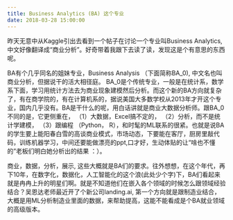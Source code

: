 ```yaml
---
title: Business Analytics (BA) 这个专业
date: 2018-03-28 15:00:00
---
```


昨天无意中从Kaggle引出去看到一个帖子在讨论一个专业叫Business Analytics, 中文好像翻译成“商业分析”。好奇带着我跟下去读了读，发现这是个有意思的东西呢。

BA有个几乎同名的姐妹专业，Business Analysis （下面简称BA_0), 中文名也叫商业分析，但据说干的活大相径庭。 BA_0是个传统专业，一般是在统计系，数学系下面，学习用统计方法去为商业现象建模然后分析。而这个新的BA方向就复杂了，有在商学院的，有在计算机系的，据说美国大多数学校从2013年才开这个专业，国内几乎没有。BA是干什么的呢，用白话讲就是商业大数据分析师。跟BA_0不同的是，它更侧重在， （1）大数据，Excel搞不定的， （2）分析，而不是统计学建模， （3）跟编程 （Python， R），和时髦的ML联系的很紧。也就是说BA的学生要上能阳春白雪的高谈商业模式，市场动态，下要能在客厅，厨房里敲代码，训练机器学习，中间还要能做漂亮的ppt,口才好，生动体贴的让“啥也不懂的”老板们明白她分析出的结果 ：）。

商业，数据，分析，展示, 这些大概就是BA们的要求。往外想想，在这个年代，再下10年，在数字化，数据化，人工智能化的这个浪(此处少个字)下，BA们看起来就是冉冉上升的明星们啊。就是不知道他们在嵌入各个领域的时候怎么跟领域经验结合？吴恩达老师最近开了个新公司landing.ai, 第一个方向就是跟制造业结合，大概是用ML分析制造业里面的数据，来帮助提高，这能不能看成是个BA就业领域的高级版本。

